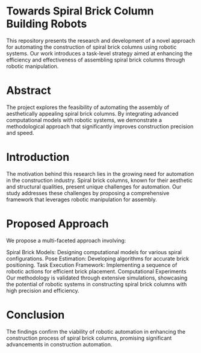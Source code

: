 # Towards Spiral Brick Column Building Robots
This repository presents the research and development of a novel approach for automating the construction of spiral brick columns using robotic systems. Our work introduces a task-level strategy aimed at enhancing the efficiency and effectiveness of assembling spiral brick columns through robotic manipulation.

# Abstract
The project explores the feasibility of automating the assembly of aesthetically appealing spiral brick columns. By integrating advanced computational models with robotic systems, we demonstrate a methodological approach that significantly improves construction precision and speed.

# Introduction
The motivation behind this research lies in the growing need for automation in the construction industry. Spiral brick columns, known for their aesthetic and structural qualities, present unique challenges for automation. Our study addresses these challenges by proposing a comprehensive framework that leverages robotic manipulation for assembly.

# Proposed Approach
We propose a multi-faceted approach involving:

Spiral Brick Models: Designing computational models for various spiral configurations.
Pose Estimation: Developing algorithms for accurate brick positioning.
Task Execution Framework: Implementing a sequence of robotic actions for efficient brick placement.
Computational Experiments
Our methodology is validated through extensive simulations, showcasing the potential of robotic systems in constructing spiral brick columns with high precision and efficiency.

# Conclusion
The findings confirm the viability of robotic automation in enhancing the construction process of spiral brick columns, promising significant advancements in construction automation.


